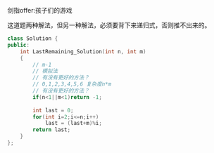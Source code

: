 剑指offer:孩子们的游戏

这道题两种解法，但另一种解法，必须要背下来递归式，否则推不出来的。

```C++
class Solution {
public:
    int LastRemaining_Solution(int n, int m)
    {
        // m-1
        // 模拟法
        // 有没有更好的方法？
        // 0,1,2,3,4,5,6 复杂度n*m 
        // 有没有更好的方法？
        if(n<1||m<1)return -1;
        
        int last = 0;
        for(int i=2;i<=n;i++)
            last = (last+m)%i;
        return last;
    }
};
```
